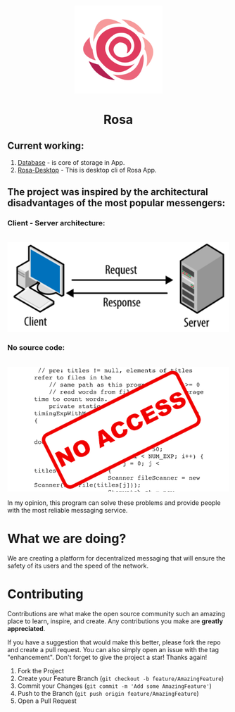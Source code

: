 <!-- PROJECT LOGO -->
<br />
<div align="center">
  <a href="https://github.com/Rosa-Devs/Rosa-Desktop">
    <img src="/images/Logo.svg" alt="Logo" width="200" height="200">
  </a>

# Rosa
</div>

## Current working:
1. [Database](https://github.com/Rosa-Devs/Database) - is core of storage in App.
2. [Rosa-Desktop](https://github.com/Rosa-Devs/Rosa-Desktop) - This is desktop cli of Rosa App.


## The project was inspired by the architectural disadvantages of the most popular messengers:

### Client - Server architecture:
<br />
    <div align="center">
        <a href="https://github.com/Mihalic2040/Rosa-Desktop">
            <img src="/images/client-server.png" alt="Logo">
        </a>
    </div>

### No source code:
<br />
    <div align="center">
        <a href="https://github.com/Rosa-Devs/Router">
            <img src="/images/code.png" alt="Logo">
        </a>
    </div>

In my opinion, this program can solve these problems and provide people with the most reliable messaging service.

# What we are doing?
We are creating a platform for decentralized messaging that will ensure the safety of its users and the speed of the network.


<!-- CONTRIBUTING -->
# Contributing

Contributions are what make the open source community such an amazing place to learn, inspire, and create. Any contributions you make are **greatly appreciated**.

If you have a suggestion that would make this better, please fork the repo and create a pull request. You can also simply open an issue with the tag "enhancement".
Don't forget to give the project a star! Thanks again!

1. Fork the Project
2. Create your Feature Branch (`git checkout -b feature/AmazingFeature`)
3. Commit your Changes (`git commit -m 'Add some AmazingFeature'`)
4. Push to the Branch (`git push origin feature/AmazingFeature`)
5. Open a Pull Request
